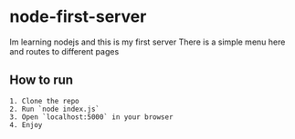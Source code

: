 # node-first-server

Im learning nodejs and this is my first server
There is a simple menu here and routes to different pages

## How to run

    1. Clone the repo
    2. Run `node index.js`
    3. Open `localhost:5000` in your browser
    4. Enjoy
